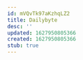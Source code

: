 ```yaml
---
id: mVQvTk97aKzhqLZ2
title: Dailybyte
desc: ''
updated: 1627950805366
created: 1627950805366
stub: true
---
```



